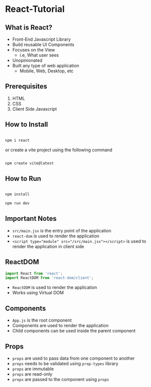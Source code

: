 # React-Tutorial

## What is React?

- Front-End Javascript Library
- Build reusable UI Components
- Focuses on the View
  - i.e, What user sees
- Unopinionated
- Built any type of web application
  - Mobile, Web, Desktop, etc


## Prerequisites

1. HTML
2. CSS
3. Client Side Javascript

## How to Install

```bash

npm i react

```

or create a vite project using the following command

```bash

npm create vite@latest

```

## How to Run

```bash

npm install

npm run dev

```

## Important Notes

- `src/main.jsx` is the entry point of the application
- `react-dom` is used to render the application
- `<script type="module" src="/src/main.jsx"></script>` is used to render the application in client side


## ReactDOM 

```js
import React from 'react';
import ReactDOM from 'react-dom/client';
```

- `ReactDOM` is used to render the application
- Works using Virtual DOM

## Components

- `App.js` is the root component
- Components are used to render the application
- Child components can be used inside the parent component

## Props

- `props` are used to pass data from one component to another
- `props` needs to be validated using `prop-types` library
- `props` are immutable
- `props` are read-only
- `props` are passed to the component using `props`



